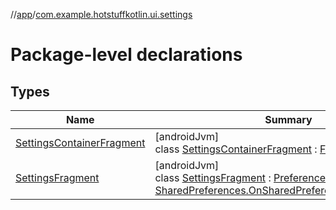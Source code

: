 //[app](../../index.md)/[com.example.hotstuffkotlin.ui.settings](index.md)

# Package-level declarations

## Types

| Name | Summary |
|---|---|
| [SettingsContainerFragment](-settings-container-fragment/index.md) | [androidJvm]<br>class [SettingsContainerFragment](-settings-container-fragment/index.md) : [Fragment](https://developer.android.com/reference/kotlin/androidx/fragment/app/Fragment.html) |
| [SettingsFragment](-settings-fragment/index.md) | [androidJvm]<br>class [SettingsFragment](-settings-fragment/index.md) : [PreferenceFragmentCompat](https://developer.android.com/reference/kotlin/androidx/preference/PreferenceFragmentCompat.html), [SharedPreferences.OnSharedPreferenceChangeListener](https://developer.android.com/reference/kotlin/android/content/SharedPreferences.OnSharedPreferenceChangeListener.html) |
